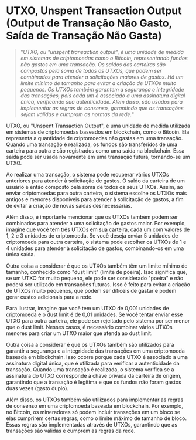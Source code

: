 # UTXO, Unspent Transaction Output (Output de Transação Não Gasto, Saída de Transação Não Gasta)

>"*UTXO, ou "unspent transaction output", é uma unidade de medida em sistemas de criptomoedas como o Bitcoin, representando fundos não gastos em uma transação. Os saldos das carteiras são compostos pela soma de todos os UTXOs, que podem ser combinados para atender a solicitações maiores de gastos. Há um limite mínimo de tamanho para evitar a criação de UTXOs muito pequenos. Os UTXOs também garantem a segurança e integridade das transações, pois cada um é associado a uma assinatura digital única, verificando sua autenticidade. Além disso, são usados para implementar as regras de consenso, garantindo que as transações sejam válidas e cumpram as normas da rede.*"

UTXO, ou "Unspent Transaction Output", é uma unidade de medida utilizada em sistemas de criptomoedas baseados em blockchain, como o Bitcoin. Ela representa a quantidade de criptomoedas não gastas em uma transação. Quando uma transação é realizada, os fundos são transferidos de uma carteira para outra e são registrados como uma saída na blockchain. Essa saída pode ser usada novamente em uma transação futura, tornando-se um UTXO.

Ao realizar uma transação, o sistema pode recuperar vários UTXOs anteriores para atender à solicitação de gastos. O saldo da carteira de um usuário é então composto pela soma de todos os seus UTXOs. Assim, ao enviar criptomoedas para outra carteira, o sistema escolhe os UTXOs mais antigos e menores disponíveis para atender à solicitação de gastos, a fim de evitar a criação de novas saídas desnecessárias.

Além disso, é importante mencionar que os UTXOs também podem ser combinados para atender a uma solicitação de gastos maior. Por exemplo, imagine que você tem três UTXOs em sua carteira, cada um com valores de 1, 2 e 3 unidades de criptomoeda. Se você deseja enviar 5 unidades de criptomoeda para outra carteira, o sistema pode escolher os UTXOs de 1 e 4 unidades para atender à solicitação de gastos, combinando-os em uma única saída.

Outra coisa a considerar é que os UTXOs também têm um limite mínimo de tamanho, conhecido como "dust limit" (limite de poeira). Isso significa que, se um UTXO for muito pequeno, ele pode ser considerado "poeira" e não poderá ser utilizado em transações futuras. Isso é feito para evitar a criação de UTXOs muito pequenos, que podem ser difíceis de gastar e podem gerar custos adicionais para a rede.

Para ilustrar, imagine que você tem um UTXO de 0,001 unidades de criptomoeda e o dust limit é de 0,01 unidades. Se você tentar enviar esse UTXO para outra carteira, ele pode ser rejeitado pelo sistema por ser menor que o dust limit. Nesses casos, é necessário combinar vários UTXOs menores para criar um UTXO maior que atenda ao dust limit.

Outra coisa a considerar é que os UTXOs também são utilizados para garantir a segurança e a integridade das transações em uma criptomoeda baseada em blockchain. Isso ocorre porque cada UTXO é associado a uma assinatura digital única, que é utilizada para verificar a autenticidade da transação. Quando uma transação é realizada, o sistema verifica se a assinatura do UTXO corresponde à chave privada da carteira de origem, garantindo que a transação é legítima e que os fundos não foram gastos duas vezes (gasto duplo).

Além disso, os UTXOs também são utilizados para implementar as regras de consenso em uma criptomoeda baseada em blockchain. Por exemplo, no Bitcoin, os mineradores só podem incluir transações em um bloco se elas cumprirem certas regras, como o limite máximo de tamanho de bloco. Essas regras são implementadas através de UTXOs, garantindo que as transações são válidas e cumprem as regras da rede.